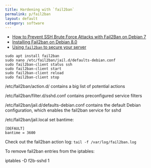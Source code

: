 ```yaml
---
title: Hardening with `fail2ban`
permalink: p/fail2ban
layout: default
category: software
---
```


+ [How to Prevent SSH Brute Force Attacks with Fail2Ban on Debian 7](https://www.unixmen.com/how-to-prevent-ssh-brute-force-attacks-with-fail2ban-on-debian-7/)
+ [Installing Fail2ban on Debian 8.0](https://www.upcloud.com/support/installing-fail2ban-on-debian-8-0/)
+ [Using `fail2ban` to secure your server](https://www.linode.com/docs/security/using-fail2ban-for-security)

```
sudo apt install fail2ban
sudo nano /etc/fail2ban/jail.d/defaults-debian.conf
sudo fail2ban-client status ssh
sudo fail2ban-client start
sudo fail2ban-client reload
sudo fail2ban-client stop
```

/etc/fail2ban/action.d/ contains a big list of potential actions

/etc/fail2ban/filter.d/sshd.conf contains preconfigured service filters

/etc/fail2ban/jail.d/defaults-debian.conf contains the default Debian configuration, which enables the fail2ban service for sshd


/etc/fail2ban/jail.local set bantime:

```
[DEFAULT]
bantime = 3600
```

Check out the fail2ban action log: `tail -f /var/log/fail2ban.log`

To remove fail2ban entries from the iptables:

iptables -D f2b-sshd 1
